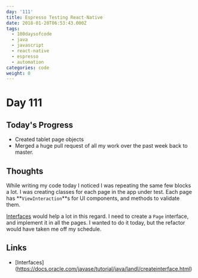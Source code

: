 ```yaml
---
day: '111'
title: Espresso Testing React-Native
date: 2018-01-28T06:53:43.000Z
tags:
  - 100daysofcode
  - java
  - javascript
  - react-native
  - espresso
  - automation
categories: code
weight: 0
---
```

# Day 111

## Today's Progress
- Created tablet page objects
- Merged a huge pull request of all my work over the past week back to master. 

## Thoughts
While writing my code today I noticed I was repeating the same few blocks a lot. I was creating classes for each page in the app under test. Each page has **`ViewInteraction`**s for UI components, and methods to validate them.   

[Interfaces](https://docs.oracle.com/javase/tutorial/java/IandI/createinterface.html) would help a lot in this regard. I need to create a `Page` interface, and implement it in all the pages. I wanted to do it today, but the refactor would have taken me off my schedule. 

## Links
- [Interfaces] (https://docs.oracle.com/javase/tutorial/java/IandI/createinterface.html)
